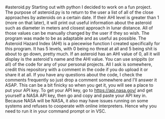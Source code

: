 #asteroid.py
Starting out with python I decided to work on a fun project. The purpose of asteroid.py is to return to the user a list of all of the close approaches by asteroids on a certain date. If their AHI level is greater than 1 (more on that later), it will print out useful information about the asteroid such as diameter in meters and closest approach in lunar distance. All of those values can be manually changed by the user if they so wish. The program was made to be as adaptable and as useful as possible. The Asteroid Hazard Index (AHI) is a piecewise function I created specifically for this program. It has 5 levels, with 0 being no threat at all and 5 being shit is about to go down, pretty much. If an asteroid has an AHI value of 0, all it will display is the asteroid's name and the AHI value. You can use snippits (or all) of the code for any of your personal projects. All I ask is somewhere, credit this repository with a comment in the code if you do upload it or share it at all. If you have any questions about the code, I check the comments frequently so just drop a comment somewhere and I'll answer it ASAP. This can be a bit finicky so when you get it, you will see a place to put your API key. To get your API key, go to https://api.nasa.gov/ and get yourself a NASA API key, then go and copy and paste your API key in. Because NASA will be NASA, it also may have issues running on some systems and refuses to cooperate with online interpreters. Hence why you need to run it in your command prompt or in VSC. 
